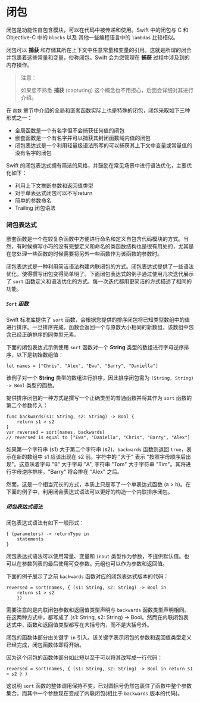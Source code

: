 # 闭包

闭包是功能性自包含模块，可以在代码中被传递和使用。Swift 中的闭包与 C 和 Objective-C 中的 `blocks` 以及 其他一些编程语言中的 `lambdas` 比较相似。

闭包可以 **捕获** 和存储其所在上下文中任意常量和变量的引用。这就是所谓的闭合并包裹着这些常量和变量，俗称闭包。Swift 会为您管理在 **捕获** 过程中涉及到的内存操作。

> 注意：
>
> 如果您不熟悉 **捕获** (capturing) 这个概念也不用担心，后面会详细对其进行介绍。

在 `函数` 章节中介绍的全局和嵌套函数实际上也是特殊的闭包，闭包采取如下三种形式之一：

*	全局函数是一个有名字但不会捕获任何值的闭包
*	嵌套函数是一个有名字并可以捕获其封闭函数域内值的闭包
*	闭包表达式是一个利用轻量级语法所写的可以捕获其上下文中变量或常量值的没有名字的闭包

Swift 的闭包表达式拥有简洁的风格，并鼓励在常见场景中进行语法优化，主要优化如下：

*	利用上下文推断参数和返回值类型
*	对于单表达式闭包可以不写return
*	简单的参数命名
*	Trailing 闭包语法

### 闭包表达式

嵌套函数是一个在较复杂函数中方便进行命名和定义自包含代码模块的方式。当然，有时候撰写小巧的没有完整定义和命名的类函数结构也是很有用处的，尤其是在您处理一些函数的时候需要将另外一些函数作为该函数的参数时。

闭包表达式是一种利用简洁语法构建内联闭包的方式。闭包表达式提供了一些语法优化，使得撰写闭包变得简单明了。下面闭包表达式的例子通过使用几次迭代展示了 `sort` 函数定义和语法优化的方式。每一次迭代都用更简洁的方式描述了相同的功能。

##### `Sort` 函数

Swift 标准库提供了 `sort` 函数，会根据您提供的排序闭包将已知类型数组中的值进行排序。一旦排序完成，函数会返回一个与原数大小相同的新数组，该数组中包含已经正确排序的同类型元素。

下面的闭包表达式示例使用 `sort` 函数对一个 **String** 类型的数组进行字母逆序排序，以下是初始数组值：

```
let names = ["Chris", "Alex", "Ewa", "Barry", "Daniella"]
```

该例子对一个 **String** 类型的数组进行排序，因此排序闭包需为 `(String, String) -> Bool` 类型的函数。

提供排序闭包的一种方式是撰写一个正确类型的普通函数并将其作为 `sort` 函数的第二个参数传入：

```
func backwards(s1: String, s2: String) -> Bool {
    return s1 > s2
}
var reversed = sort(names, backwards)
// reversed is equal to ["Ewa", "Daniella", "Chris", "Barry", "Alex"]
```

如果第一个字符串 (s1) 大于第二个字符串 (s2)，`backwards` 函数则返回 `true`，表示在新的数组中 s1 应该出现在 s2 前。字符中的 "大于" 表示 "按照字母顺序后出现"。这意味着字母 "B" 大于字母 "A", 字符串 "Tom" 大于字符串 "Tim"。其将进行字母逆序排序，"Barry" 将会排在 "Alex" 之后。

然而，这是一个相当冗长的方式，本质上只是写了一个单表达式函数 (a > b)。在下面的例子中，利用闭合表达式语法可以更好的构造一个内联排序闭包。

##### 闭包表达式语法

闭包表达式语法有如下一般形式：

```
{ (parameters) -> returnType in
    statements
}
```

闭包表达式语法可以使用常量、变量和 `inout` 类型作为参数，不提供默认值。也可以在参数列表的最后使用可变参数。元组也可以作为参数和返回值。

下面的例子展示了之前 `backwards` 函数对应的闭包表达式版本的代码：

```
reversed = sort(names, { (s1: String, s2: String) -> Bool in
    return s1 > s2
    })
```

需要注意的是内联闭包参数和返回值类型声明与 `backwards` 函数类型声明相同。在这两种方式中，都写成了 (s1: String, s2: String) -> Bool。然而在内联闭包表达式中，函数和返回值类型都写在大括号内，而不是大括号外。

闭包的函数体部分由关键字 `in` 引入。该关键字表示闭包的参数和返回值类型定义已经完成，闭包函数体即将开始。

因为这个闭包的函数体部分如此短以至于可以将其改写成一行代码：

```
reversed = sort(names, { (s1: String, s2: String) -> Bool in return s1 > s2 } )
```

这说明 `sort` 函数的整体调用保持不变，已对圆括号仍然包裹住了函数中整个参数集合。而其中一个参数现在变成了内联闭包(相比于 `backwards` 版本的代码)。




